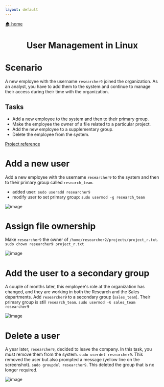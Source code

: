 ```yaml
---
layout: default
---
```


[🏠 home](../)

<h1 style="text-align: center;">User Management in Linux</h1>

# Scenario
A new employee with the username `researcher9` joined the organization. As an analyst, you have to add them to the system and continue to manage their access during their time with the organization.

## Tasks
- Add a new employee to the system and then to their primary group.
- Make the employee the owner of a file related to a particular project.
- Add the new employee to a supplementary group.
- Delete the employee from the system.

[Project reference](https://www.coursera.org/learn/linux-and-sql/home/welcome)

# Add a new user
Add a new employee with the username `researcher9` to the system and then to their primary group called `research_team`.
- added user: `sudo useradd researcher9`
- modify user to set primary group: `sudo usermod -g research_team`
  
![image](https://github.com/user-attachments/assets/c5bd2fbd-a42b-44d5-b7cd-03e6893682d1)

# Assign file ownership
Make `researcher9` the owner of `/home/researcher2/projects/project_r.txt`.
`sudo chown researcher9 project_r.txt`

![image](https://github.com/user-attachments/assets/26abf060-9a66-4985-9096-466c602aff59)

# Add the user to a secondary group
A couple of months later, this employee's role at the organization has changed, and they are working in both the Research and the Sales departments. Add `researcher9` to a secondary group (`sales_team`). Their primary group is still `research_team`.
`sudo usermod -G sales_team researcher9`

![image](https://github.com/user-attachments/assets/84d48f6c-dda3-4449-a515-e0b3220cea57)

# Delete a user
A year later, `researcher9`, decided to leave the company. In this task, you must remove them from the system.
`sudo userdel researcher9`. This removed the user but also prompted a message (yellow line on the screenshot).
`sudo groupdel researcher9`. This deleted the group that is no longer required.


![image](https://github.com/user-attachments/assets/5503934f-975d-4867-8132-7d4c245d2204)

